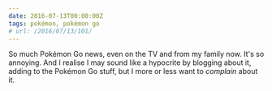 ```yaml
---
date: 2016-07-13T00:00:00Z
tags: pokémon, pokémon go
# url: /2016/07/13/101/
---
```


So much Pokémon Go news, even on the TV and from my family now. It's so annoying. And I realise I may sound like a hypocrite by blogging about it, adding to the Pokémon Go stuff, but I more or less want to *complain* about it.